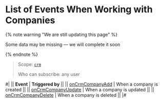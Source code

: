 # List of Events When Working with Companies

{% note warning "We are still updating this page" %}

Some data may be missing — we will complete it soon

{% endnote %}

> Scope: [`crm`](../../../scopes/permissions.md)
>
> Who can subscribe: any user

#|
|| **Event** | **Triggered by** ||
|| [onCrmCompanyAdd](./on-crm-company-add.md) | When a company is created ||
|| [onCrmCompanyUpdate](./on-crm-company-update.md) | When a company is updated ||
|| [onCrmCompanyDelete](./on-crm-company-delete.md) | When a company is deleted ||
|#